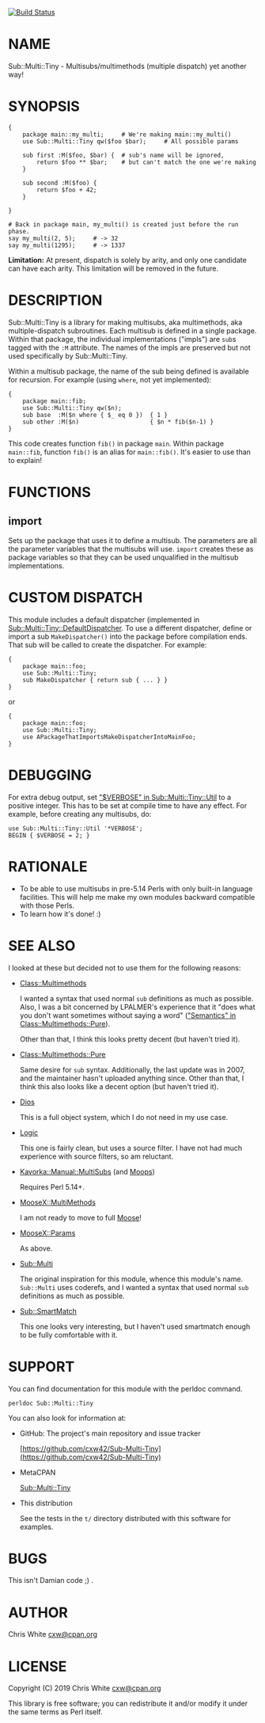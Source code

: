 [![Build Status](https://travis-ci.org/cxw42/Sub-Multi-Tiny.svg?branch=master)](https://travis-ci.org/cxw42/Sub-Multi-Tiny)
# NAME

Sub::Multi::Tiny - Multisubs/multimethods (multiple dispatch) yet another way!

# SYNOPSIS

    {
        package main::my_multi;     # We're making main::my_multi()
        use Sub::Multi::Tiny qw($foo $bar);     # All possible params

        sub first :M($foo, $bar) {  # sub's name will be ignored,
            return $foo ** $bar;    # but can't match the one we're making
        }

        sub second :M($foo) {
            return $foo + 42;
        }

    }

    # Back in package main, my_multi() is created just before the run phase.
    say my_multi(2, 5);     # -> 32
    say my_multi(1295);     # -> 1337

**Limitation:** At present, dispatch is solely by arity, and only one
candidate can have each arity.  This limitation will be removed in the future.

# DESCRIPTION

Sub::Multi::Tiny is a library for making multisubs, aka multimethods,
aka multiple-dispatch subroutines.  Each multisub is defined in a
single package.  Within that package, the individual implementations ("impls")
are `sub`s tagged with the `:M` attribute.  The names of the impls are
preserved but not used specifically by Sub::Multi::Tiny.

Within a multisub package, the name of the sub being defined is available
for recursion.  For example (using `where`, not yet implemented):

    {
        package main::fib;
        use Sub::Multi::Tiny qw($n);
        sub base  :M($n where { $_ eq 0 })  { 1 }
        sub other :M($n)                    { $n * fib($n-1) }
    }

This code creates function `fib()` in package `main`.  Within package
`main::fib`, function `fib()` is an alias for `main::fib()`.  It's easier
to use than to explain!

# FUNCTIONS

## import

Sets up the package that uses it to define a multisub.  The parameters
are all the parameter variables that the multisubs will use.  `import`
creates these as package variables so that they can be used unqualified
in the multisub implementations.

# CUSTOM DISPATCH

This module includes a default dispatcher (implemented in
[Sub::Multi::Tiny::DefaultDispatcher](https://metacpan.org/pod/Sub::Multi::Tiny::DefaultDispatcher).  To use a different dispatcher,
define or import a sub `MakeDispatcher()` into the package before
compilation ends.  That sub will be called to create the dispatcher.
For example:

    {
        package main::foo;
        use Sub::Multi::Tiny;
        sub MakeDispatcher { return sub { ... } }
    }

or

    {
        package main::foo;
        use Sub::Multi::Tiny;
        use APackageThatImportsMakeDispatcherIntoMainFoo;
    }

# DEBUGGING

For extra debug output, set ["$VERBOSE" in Sub::Multi::Tiny::Util](https://metacpan.org/pod/Sub::Multi::Tiny::Util#VERBOSE) to a positive
integer.  This has to be set at compile time to have any effect.  For example,
before creating any multisubs, do:

    use Sub::Multi::Tiny::Util '*VERBOSE';
    BEGIN { $VERBOSE = 2; }

# RATIONALE

- To be able to use multisubs in pre-5.14 Perls with only built-in
language facilities.  This will help me make my own modules backward
compatible with those Perls.
- To learn how it's done! :)

# SEE ALSO

I looked at these but decided not to use them for the following reasons:

- [Class::Multimethods](https://metacpan.org/pod/Class::Multimethods)

    I wanted a syntax that used normal `sub` definitions as much as possible.
    Also, I was a bit concerned by LPALMER's experience that it "does what you
    don't want sometimes without saying a word"
    (["Semantics" in Class::Multimethods::Pure](https://metacpan.org/pod/Class::Multimethods::Pure#Semantics)).

    Other than that, I think this looks pretty decent (but haven't tried it).

- [Class::Multimethods::Pure](https://metacpan.org/pod/Class::Multimethods::Pure)

    Same desire for `sub` syntax.  Additionally, the last update was in 2007,
    and the maintainer hasn't uploaded anything since.  Other than that, I think
    this also looks like a decent option (but haven't tried it).

- [Dios](https://metacpan.org/pod/Dios)

    This is a full object system, which I do not need in my use case.

- [Logic](https://metacpan.org/pod/Logic)

    This one is fairly clean, but uses a source filter.  I have not had much
    experience with source filters, so am reluctant.

- [Kavorka::Manual::MultiSubs](https://metacpan.org/pod/Kavorka::Manual::MultiSubs) (and [Moops](https://metacpan.org/pod/Moops))

    Requires Perl 5.14+.

- [MooseX::MultiMethods](https://metacpan.org/pod/MooseX::MultiMethods)

    I am not ready to move to full [Moose](https://metacpan.org/pod/Moose)!

- [MooseX::Params](https://metacpan.org/pod/MooseX::Params)

    As above.

- [Sub::Multi](https://metacpan.org/pod/Sub::Multi)

    The original inspiration for this module, whence this module's name.
    `Sub::Multi` uses coderefs, and I wanted a syntax that used normal
    `sub` definitions as much as possible.

- [Sub::SmartMatch](https://metacpan.org/pod/Sub::SmartMatch)

    This one looks very interesting, but I haven't used smartmatch enough
    to be fully comfortable with it.

# SUPPORT

You can find documentation for this module with the perldoc command.

    perldoc Sub::Multi::Tiny

You can also look for information at:

- GitHub: The project's main repository and issue tracker

    [https://github.com/cxw42/Sub-Multi-Tiny](https://github.com/cxw42/Sub-Multi-Tiny)

- MetaCPAN

    [Sub::Multi::Tiny](https://metacpan.org/pod/Sub::Multi::Tiny)

- This distribution

    See the tests in the `t/` directory distributed with this software
    for examples.

# BUGS

This isn't Damian code ;) .

# AUTHOR

Chris White <cxw@cpan.org>

# LICENSE

Copyright (C) 2019 Chris White <cxw@cpan.org>

This library is free software; you can redistribute it and/or modify
it under the same terms as Perl itself.
